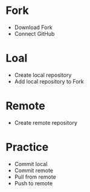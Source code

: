 # Fork
- Download Fork
- Connect GitHub
# Loal
- Create local repository
- Add local repository to Fork
# Remote
- Create remote repository

# Practice
- Commit local
- Commit remote
- Pull from remote
- Push to remote
